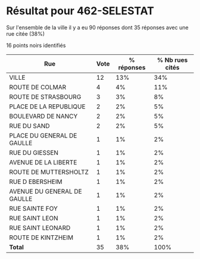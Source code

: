# Résultat pour 462-SELESTAT

Sur l'ensemble de la ville il y a eu 90 réponses dont 35 réponses avec une rue citée (38%)

16 points noirs identifiés

| Rue | Vote | % réponses | % Nb rues cités|
|-----|------|------------|----------------|
| VILLE | 12 | 13% | 34%|
| ROUTE DE COLMAR | 4 | 4% | 11%|
| ROUTE DE STRASBOURG | 3 | 3% | 8%|
| PLACE DE LA REPUBLIQUE | 2 | 2% | 5%|
| BOULEVARD DE NANCY | 2 | 2% | 5%|
| RUE DU SAND | 2 | 2% | 5%|
| PLACE DU GENERAL DE GAULLE | 1 | 1% | 2%|
| RUE DU GIESSEN | 1 | 1% | 2%|
| AVENUE DE LA LIBERTE | 1 | 1% | 2%|
| ROUTE DE MUTTERSHOLTZ | 1 | 1% | 2%|
| RUE D EBERSHEIM | 1 | 1% | 2%|
| AVENUE DU GENERAL DE GAULLE | 1 | 1% | 2%|
| RUE SAINTE FOY | 1 | 1% | 2%|
| RUE SAINT LEON | 1 | 1% | 2%|
| RUE SAINT LEONARD | 1 | 1% | 2%|
| ROUTE DE KINTZHEIM | 1 | 1% | 2%|
| **Total** | 35 | 38% | 100%|
